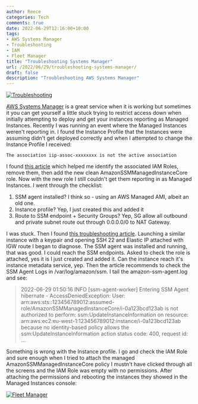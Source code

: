 ```yaml
---
author: Reece
categories: Tech
comments: true
date: 2022-06-29T12:16:00+10:00
tags:
- AWS Systems Manager
- Troubleshooting
- IAM
- Fleet Manager
title: "Troubleshooting Systems Manager"
url: /2022/06/29/troubleshooting-systems-manager/
draft: false
description: "Troubleshooting AWS Systems Manager"
---
```


[![Troubleshooting](/public/img/troubleshooting.webp "Photo by DALLE-2")](https://labs.openai.com)

[AWS Systems Manager](https://aws.amazon.com/systems-manager/) is a great service when it is working but sometimes it you can get yourself a little stuck trying to restrict access down when initially attempting to deploy and get your instances reporting as Managed Instances. Recently I was running an event where the Managed Instances weren't reporting in. I found the Instance Profile that the Instances were assuming didn't get deployed correctly and when I attempted to change the Instance Profile I received:

`The association iip-assoc-xxxxxxxx is not the active association`

I found [this article](https://aws.amazon.com/premiumsupport/knowledge-center/ec2-resolve-active-assocation-error/) which helped me identify the associated IAM Roles, remove them, then add the new clean AmazonSSMManagedInstanceCore role. Now with the new role I still couldn't get them reporting in as Managed Instances. I went through the checklist:

1. SSM agent installed? I think so - using an AWS Managed AMI, albeit an old one.
2. Instance profile? Yep, I just created this and added it
3. Route to SSM endpoint + Security Groups? Yep, SG allow all outbound and private subnet route out through 0.0.0.0/0 to NAT Gateway.

I was stuck. Then I found [this troubleshooting article](https://aws.amazon.com/premiumsupport/knowledge-center/systems-manager-ec2-instance-not-appear/). Launching a similar instance with a keypair and opening SSH 22 and Elastic IP attached with IGW route I began to diagnose. The SSM agent was installed and running, that was good. I could reach the SSM endpoints. Asked to check the role is attached, yes it is I just created and added it. Can the instance reach it's instance metadata service, yep. Then the article recommends to check the SSM Agent Logs in /var/log/amazon/ssm. I tail the amazon-ssm-agent.log and see:


>2022-06-29 01:50:16 INFO [ssm-agent-worker] Entering SSM Agent hibernate - AccessDeniedException: User: arn:aws:sts::123456789012:assumed-role/AmazonSSMManagedInstanceCore/i-0a123bcd123ab is not authorized to perform: ssm:UpdateInstanceInformation on resource: arn:aws:ec2:eu-west-1:123456789012:instance/i-0a123bcd123ab because no identity-based policy allows the ssm:UpdateInstanceInformation action
	status code: 400, request id: ...

Something is wrong with the Instance profile. I go and check the IAM Role and sure enough when I tried to attach the managed AmazonSSMManagedInstanceCore policy I mustn't have clicked through all the screens and the IAM Role was empty with no permissions. After attaching the permissions and rebooting the instances they showed in the Managed Instances console:

[![Fleet Manager](/public/img/fleet-manager.webp "Managed Instances")](https://console.aws.amazon.com/systems-manager/managed-instances)